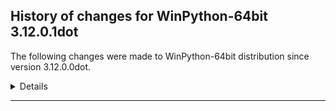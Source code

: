 ﻿## History of changes for WinPython-64bit 3.12.0.1dot

The following changes were made to WinPython-64bit distribution since version 3.12.0.0dot.

<details>
### Python packages

Upgraded packages:

  * [msvc_runtime](https://pypi.org/project/msvc_runtime) 14.34.31931 → 14.36.32532 (Install the Microsoft&#8482; Visual C++&#8482; runtime DLLs to the sys.prefix and Scripts directories)
  * [setuptools](https://pypi.org/project/setuptools) 67.8.0 → 68.2.2 (Easily download, build, install, upgrade, and uninstall Python packages)
  * [winpython](http://winpython.github.io/) 7.0.20230925 → 7.0.20231126 (WinPython distribution tools, including WPPM)

Removed packages:

  * [interpreters_3_12](https://pypi.org/project/interpreters_3_12) 0.0.1.1 (Use this module to try out multiple interpreters and a per-interpreter GIL in Python 3.12.  Do not use this for anything important.)


</details>
* * *
